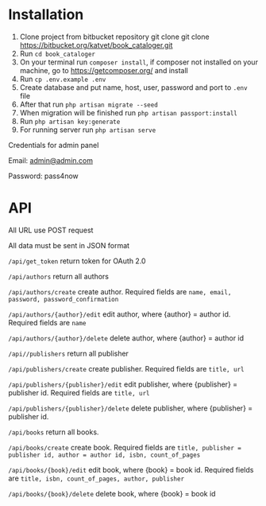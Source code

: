 # **Installation**
1. Clone project from bitbucket repository git clone git clone https://bitbucket.org/katvet/book_cataloger.git
2. Run `cd book_cataloger`
2. On your terminal run `composer install`, if composer not installed on your machine, go to https://getcomposer.org/ and install
3. Run `cp .env.example .env`
4. Create database and put name, host, user, password and port to `.env` file
5. After that run `php artisan migrate --seed`
6. When migration will be finished run `php artisan passport:install`
7. Run `php artisan key:generate`
8. For running server run `php artisan serve`


Credentials for admin panel

Email: admin@admin.com

Password: pass4now

# API

All URL use POST request

All data must be sent in JSON format

`/api/get_token` return token for OAuth 2.0

`/api/authors` return all authors

`/api/authors/create` create author. Required fields are `name, email, password, password_confirmation`

`/api/authors/{author}/edit` edit author, where {author} = author id. Required fields are `name`

`/api/authors/{author}/delete` delete author, where {author} = author id

`/api//publishers` return all publisher

`/api/publishers/create` create publisher. Required fields are `title, url`

`/api/publishers/{publisher}/edit` edit publisher, where {publisher} = publisher id. Required fields are `title, url`

`/api/publishers/{publisher}/delete` delete publisher, where {publisher} = publisher id.

`/api/books` return all books.

`/api/books/create` create book. Required fields are `title, publisher = publisher id, author = author id, isbn, count_of_pages`

`/api/books/{book}/edit` edit book, where {book} = book id. Required fields are `title, isbn, count_of_pages, author, publisher`

`/api/books/{book}/delete` delete book, where {book} = book id


